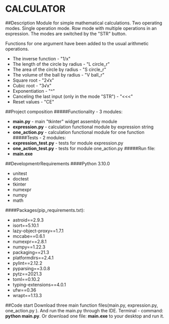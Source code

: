 # CALCULATOR
##Description
Module for simple mathematical calculations.
Two operating modes.
Single operation mode. 
Row mode with multiple operations in an expression.
The modes are switched by the "STR" button.

Functions for one argument have been added to the usual arithmetic operations.
* The inverse function - "1/x"
* The length of the circle by radius - "L circle_r"
* The area of the circle by radius - "S circle_r"
* The volume of the ball by radius - "V ball_r"
* Square root - "2√x"
* Cubic root - "3√x"
* Exponentiation - "^"
* Canceling the last input (only in the mode "STR") - "<<<"
* Reset values - "CE"

##Project composition
#####Functionality - 3 modules:
* **main.py** - main "tkinter" widget assembly module
* **expression.py** - calculation functional module by expression string
* **one_action.py** - calculation functional module for one function
#####Tests - 2 modules:
* **expression_test.py** - tests for module expression.py
* **one_action_test.py** - tests for module one_action.py
#####Run file:
* **main.exe**

##DevelopmentrRequirements
####Python 3.10.0
* unitest
* doctest
* tkinter
* numexpr
* numpy
* math

####Packages(pip_requirements.txt):
* astroid==2.9.3
* isort==5.10.1 
* lazy-object-proxy==1.7.1
* mccabe==0.6.1
* numexpr==2.8.1
* numpy==1.22.3
* packaging==21.3
* platformdirs==2.4.1
* pylint==2.12.2
* pyparsing==3.0.8
* pytz==2021.3
* toml==0.10.2
* typing-extensions==4.0.1
* ufw==0.36
* wrapt==1.13.3

##Code start
Download three main function files(main.py, expression.py, one_action.py ).
And run the main.py through the IDE.
Terminal - command: **python main.py**.
Or download one file: **main.exe** to your desktop and run it.